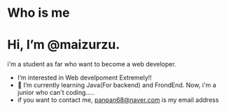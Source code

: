 Who is me
=================

# Hi, I’m @maizurzu. 
i'm a student as far who want to become a web developer.
-  I’m interested in Web develpoment Extremely!!
- 🌱 I’m currently learning Java(For backend) and FrondEnd.
Now, i'm a junior who can't coding.....
-  if you want to contact me, panpan68@naver.com is my email address


